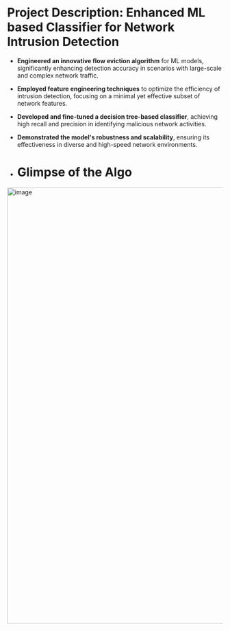# Project Description: Enhanced ML based Classifier for Network Intrusion Detection

- **Engineered an innovative flow eviction algorithm** for ML models, significantly enhancing detection accuracy in scenarios with large-scale and complex network traffic.
- **Employed feature engineering techniques** to optimize the efficiency of intrusion detection, focusing on a minimal yet effective subset of network features.
- **Developed and fine-tuned a decision tree-based classifier**, achieving high recall and precision in identifying malicious network activities.
- **Demonstrated the model's robustness and scalability**, ensuring its effectiveness in diverse and high-speed network environments.

- # Glimpse of the Algo
<img width="1016" alt="image" src="https://github.com/ANANDKRISHNAM/FlowEvictionAlgo/assets/40604290/b8a470ed-1803-40ff-8def-606fa7a30df0">
